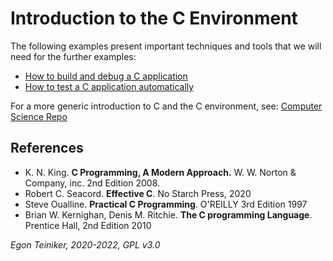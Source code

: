 # Introduction to the C Environment

The following examples present important techniques and tools that we will need for the further examples:

* [How to build and debug a C application](c-hello)
* [How to test a C application automatically](c-hello-test)

For a more generic introduction to C and the C environment, see:
[Computer Science Repo](https://github.com/teiniker/teiniker-lectures-computerscience)

## References

* K. N. King. **C Programming, A Modern Approach.** W. W. Norton & Company, inc. 2nd Edition 2008. 
* Robert C. Seacord. **Effective C**. No Starch Press, 2020
* Steve Oualline. **Practical C Programming**. O'REILLY 3rd Edition 1997
* Brian W. Kernighan, Denis M. Ritchie. **The C programming Language**. Prentice Hall, 2nd Edition 2010

*Egon Teiniker, 2020-2022, GPL v3.0*
